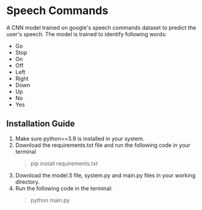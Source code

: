 # Speech Commands
A CNN model trained on google's speech commands dataset to predict the user's speech. 
The model is trained to identify following words:
  * Go
  * Stop
  * On
  * Off
  * Left
  * Right
  * Down
  * Up
  * No
  * Yes
## Installation Guide
1. Make sure python==3.9 is installed in your system.
2. Download the requirements.txt file and run the following code in your terminal
   > pip install requirements.txt
3. Download the model.5 file, system.py and main.py files in your working directory.
4. Run the following code in the terminal:
   > python main.py
